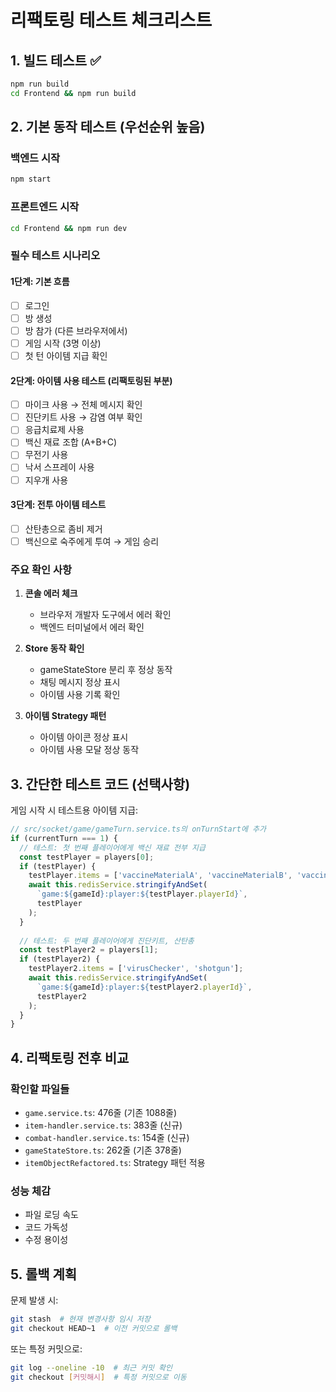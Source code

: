 # 리팩토링 테스트 체크리스트

## 1. 빌드 테스트 ✅
```bash
npm run build
cd Frontend && npm run build
```

## 2. 기본 동작 테스트 (우선순위 높음)

### 백엔드 시작
```bash
npm start
```

### 프론트엔드 시작
```bash
cd Frontend && npm run dev
```

### 필수 테스트 시나리오

#### 1단계: 기본 흐름
- [ ] 로그인
- [ ] 방 생성
- [ ] 방 참가 (다른 브라우저에서)
- [ ] 게임 시작 (3명 이상)
- [ ] 첫 턴 아이템 지급 확인

#### 2단계: 아이템 사용 테스트 (리팩토링된 부분)
- [ ] 마이크 사용 → 전체 메시지 확인
- [ ] 진단키트 사용 → 감염 여부 확인
- [ ] 응급치료제 사용
- [ ] 백신 재료 조합 (A+B+C)
- [ ] 무전기 사용
- [ ] 낙서 스프레이 사용
- [ ] 지우개 사용

#### 3단계: 전투 아이템 테스트
- [ ] 산탄총으로 좀비 제거
- [ ] 백신으로 숙주에게 투여 → 게임 승리

### 주요 확인 사항
1. **콘솔 에러 체크**
   - 브라우저 개발자 도구에서 에러 확인
   - 백엔드 터미널에서 에러 확인

2. **Store 동작 확인**
   - gameStateStore 분리 후 정상 동작
   - 채팅 메시지 정상 표시
   - 아이템 사용 기록 확인

3. **아이템 Strategy 패턴**
   - 아이템 아이콘 정상 표시
   - 아이템 사용 모달 정상 동작

## 3. 간단한 테스트 코드 (선택사항)

게임 시작 시 테스트용 아이템 지급:
```typescript
// src/socket/game/gameTurn.service.ts의 onTurnStart에 추가
if (currentTurn === 1) {
  // 테스트: 첫 번째 플레이어에게 백신 재료 전부 지급
  const testPlayer = players[0];
  if (testPlayer) {
    testPlayer.items = ['vaccineMaterialA', 'vaccineMaterialB', 'vaccineMaterialC'];
    await this.redisService.stringifyAndSet(
      `game:${gameId}:player:${testPlayer.playerId}`, 
      testPlayer
    );
  }
  
  // 테스트: 두 번째 플레이어에게 진단키트, 산탄총
  const testPlayer2 = players[1];
  if (testPlayer2) {
    testPlayer2.items = ['virusChecker', 'shotgun'];
    await this.redisService.stringifyAndSet(
      `game:${gameId}:player:${testPlayer2.playerId}`, 
      testPlayer2
    );
  }
}
```

## 4. 리팩토링 전후 비교

### 확인할 파일들
- `game.service.ts`: 476줄 (기존 1088줄)
- `item-handler.service.ts`: 383줄 (신규)
- `combat-handler.service.ts`: 154줄 (신규)
- `gameStateStore.ts`: 262줄 (기존 378줄)
- `itemObjectRefactored.ts`: Strategy 패턴 적용

### 성능 체감
- 파일 로딩 속도
- 코드 가독성
- 수정 용이성

## 5. 롤백 계획

문제 발생 시:
```bash
git stash  # 현재 변경사항 임시 저장
git checkout HEAD~1  # 이전 커밋으로 롤백
```

또는 특정 커밋으로:
```bash
git log --oneline -10  # 최근 커밋 확인
git checkout [커밋해시]  # 특정 커밋으로 이동
```